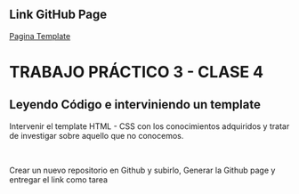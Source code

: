 ## Link GitHub Page
[Pagina Template](https://bertydev.github.io/Modificar-Template-cuarta-clase/)

# TRABAJO PRÁCTICO 3 - CLASE 4 

## Leyendo Código e interviniendo un template

<p>Intervenir el template HTML - CSS con los conocimientos adquiridos y tratar de investigar sobre aquello que no conocemos.</p><br>
<p>Crear un nuevo repositorio en Github y subirlo, Generar la Github page y entregar el link como tarea</p>
